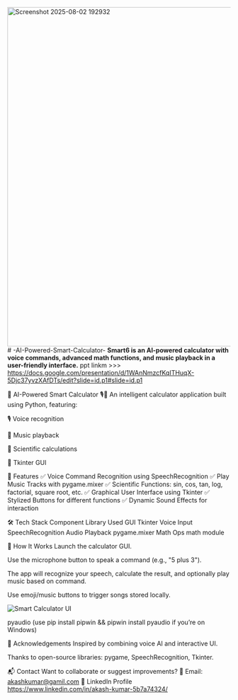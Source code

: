 <img width="917" height="767" alt="Screenshot 2025-08-02 192932" src="https://github.com/user-attachments/assets/388aaaf3-f05c-4d70-92e9-b7d3c29ad858" /># -AI-Powered-Smart-Calculator-
  **Smart6 is an AI-powered calculator with voice commands, advanced math functions, and music playback in a user-friendly interface.**
ppt linkm >>> https://docs.google.com/presentation/d/1WAnNmzcfKqITHuqX-5Djc37yvzXAfDTs/edit?slide=id.p1#slide=id.p1




🧠 AI-Powered Smart Calculator 🎙️🎵
An intelligent calculator application built using Python, featuring:

🎙️ Voice recognition

🎵 Music playback

🧮 Scientific calculations

🎨 Tkinter GUI

🚀 Features
✅ Voice Command Recognition using SpeechRecognition
✅ Play Music Tracks with pygame.mixer
✅ Scientific Functions: sin, cos, tan, log, factorial, square root, etc.
✅ Graphical User Interface using Tkinter
✅ Stylized Buttons for different functions
✅ Dynamic Sound Effects for interaction

🛠️ Tech Stack
Component	Library Used
GUI	Tkinter
Voice Input	SpeechRecognition
Audio Playback	pygame.mixer
Math Ops	math module

🎯 How It Works
Launch the calculator GUI.

Use the microphone button to speak a command (e.g., "5 plus 3").

The app will recognize your speech, calculate the result, and optionally play music based on command.

Use emoji/music buttons to trigger songs stored locally.
 
 ![Smart Calculator UI](https://drive.google.com/uc?export=view&id=1JP5OVK_4YP_GdScjuVUwqJxeT_ZBZg-b)


pyaudio (use pip install pipwin && pipwin install pyaudio if you’re on Windows)

🙌 Acknowledgements
Inspired by combining voice AI and interactive UI.

Thanks to open-source libraries: pygame, SpeechRecognition, Tkinter.

📬 Contact
Want to collaborate or suggest improvements?
📧 Email: akashkumar@gamil.com
🔗 LinkedIn Profile  https://www.linkedin.com/in/akash-kumar-5b7a74324/
